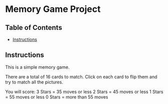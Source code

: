 # Memory Game Project

## Table of Contents

* [Instructions](#instructions)

## Instructions

This is a simple memory game.

There are a total of 16 cards to match. Click on each card to flip them and try to match all the pictures.

You will score:
    3 Stars = 35 moves or less
    2 Stars = 45 moves or less
    1 Stars = 55 moves or less
    0 Stars = more than 55 moves